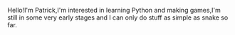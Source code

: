 Hello!I'm Patrick,I'm interested in learning Python and making games,I'm still in some very early stages and I can only do stuff as simple as snake so far.

<!---
PatrickWithE/PatrickWithE is a ✨ special ✨ repository because its `` (this file) appears on your GitHub profile.
You can click the Preview link to take a look at your changes.
--->
